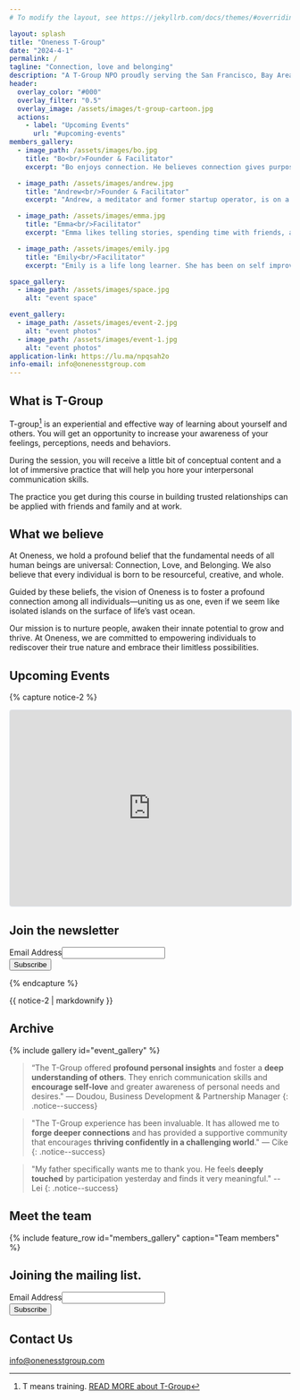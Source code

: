 ```yaml
---
# To modify the layout, see https://jekyllrb.com/docs/themes/#overriding-theme-defaults

layout: splash
title: "Oneness T-Group"
date: "2024-4-1"
permalink: /
tagline: "Connection, love and belonging"
description: "A T-Group NPO proudly serving the San Francisco, Bay Area."
header:
  overlay_color: "#000"
  overlay_filter: "0.5"
  overlay_image: /assets/images/t-group-cartoon.jpg
  actions:
    - label: "Upcoming Events"
      url: "#upcoming-events"
members_gallery:
  - image_path: /assets/images/bo.jpg
    title: "Bo<br/>Founder & Facilitator"
    excerpt: "Bo enjoys connection. He believes connection gives purpose and meaning to our lives. He also believes, and has demonstrated, that twelve individuals in a T-Group can ultimately connect as one."

  - image_path: /assets/images/andrew.jpg
    title: "Andrew<br/>Founder & Facilitator"
    excerpt: "Andrew, a meditator and former startup operator, is on a journey to connect with his feelings, intuition, and authentic self. He loves bringing people together and creating a sense of belonging. As a T-group facilitator, he guides participants in discovering their needs and boundaries, expressing themselves authentically, and fostering true connection."

  - image_path: /assets/images/emma.jpg
    title: "Emma<br/>Facilitator"
    excerpt: "Emma likes telling stories, spending time with friends, and having new adventures. She learns to care and nourish her inner child with gentleness, which allows more creativity and ability to hold space for growth both for herself and for others around her. "

  - image_path: /assets/images/emily.jpg
    title: "Emily<br/>Facilitator"
    excerpt: "Emily is a life long learner. She has been on self improvement  journey for almost 10 years . She loves to connect with people, hold each other’s hands on hands and grow together. "

space_gallery:
  - image_path: /assets/images/space.jpg
    alt: "event space"

event_gallery:
  - image_path: /assets/images/event-2.jpg
    alt: "event photos"
  - image_path: /assets/images/event-1.jpg
    alt: "event photos"
application-link: https://lu.ma/npqsah2o
info-email: info@onenesstgroup.com
---
```



## What is T-Group

T-group[^1] is an experiential and effective way of learning about yourself and others. You will get an opportunity to increase your awareness of your feelings, perceptions, needs and behaviors.

During the session, you will receive a little bit of conceptual content and a lot of immersive practice that will help you hore your interpersonal communication skills. 

The practice you get during this course in building trusted relationships can be applied with friends and family and at work.

[^1]: T means training. [READ MORE about T-Group](./assets/files/power-of-t-group.pdf)

## What we believe

At Oneness, we hold a profound belief that the fundamental needs of all human beings are universal: Connection, Love, and Belonging. We also believe that every individual is born to be resourceful, creative, and whole.

Guided by these beliefs, the vision of Oneness is to foster a profound connection among all individuals—uniting us as one, even if we seem like isolated islands on the surface of life’s vast ocean.

Our mission is to nurture people, awaken their innate potential to grow and thrive. At Oneness, we are committed to empowering individuals to rediscover their true nature and embrace their limitless possibilities.


## Upcoming Events

{% capture notice-2 %}

<iframe
  src="https://lu.ma/embed/calendar/cal-7DLNveHrGoMqMPg/events"
  width="100%"
  height="350"
  frameborder="0"
  style="border: 1px solid #bfcbda88; border-radius: 4px; display: block; max-height: 350px; overflow: hidden;"
  allowfullscreen=""
  aria-hidden="false"
  tabindex="0"
></iframe>


<div id="mc_embed_shell">
<div id="mc_embed_signup">
    <form action="https://onenesstgroup.us22.list-manage.com/subscribe/post?u=d9e33f29e17ac2d838337606f&amp;id=9ccce379ac&amp;f_id=0050c5e1f0" method="post" id="mc-embedded-subscribe-form" name="mc-embedded-subscribe-form" class="validate" target="_self" novalidate="">
        <div id="mc_embed_signup_scroll"><h2>Join the newsletter</h2>
            <div class="mc-field-group"><label for="mce-EMAIL">Email Address</label><input type="email" name="EMAIL" class="email" id="mce-EMAIL" required="" value=""></div>
<div hidden=""><input type="hidden" name="tags" value="4921"></div>
        <div id="mce-responses" class="clear foot">
            <div class="response" id="mce-error-response" style="display: none;"></div>
            <div class="response" id="mce-success-response" style="display: none;"></div>
        </div>
    <div aria-hidden="true" style="position: absolute; left: -5000px;">
        /* real people should not fill this in and expect good things - do not remove this or risk form bot signups */
        <input type="text" name="b_d9e33f29e17ac2d838337606f_9ccce379ac" tabindex="-1" value="">
    </div>
        <div class="optionalParent">
            <div class="clear foot">
                <input type="submit" name="subscribe" id="mc-embedded-subscribe" class="btn btn--danger" value="Subscribe">
            </div>
        </div>
    </div>
</form>
</div>
</div>


{% endcapture %}

<div class="notice">{{ notice-2 | markdownify }}</div>

## Archive

{% include gallery id="event_gallery" %}

>“The T-Group offered **profound personal insights** and foster a **deep understanding of others**. They enrich communication skills and **encourage self-love** and greater awareness of personal needs and desires."    — Doudou, Business Development & Partnership Manager
{: .notice--success}

> "The T-Group experience has been invaluable. It has allowed me to **forge deeper connections** and has provided a supportive community that encourages **thriving confidently in a challenging world**." 
 — Cike
{: .notice--success}

> "My father specifically wants me to thank you. He feels **deeply touched** by participation yesterday and finds it very meaningful."
-- Lei
{: .notice--success}

## Meet the team

{% include feature_row id="members_gallery" caption="Team members" %}


<div id="mc_embed_shell">
<div id="mc_embed_signup">
    <form action="https://onenesstgroup.us22.list-manage.com/subscribe/post?u=d9e33f29e17ac2d838337606f&amp;id=9ccce379ac&amp;f_id=0050c5e1f0" method="post" id="mc-embedded-subscribe-form" name="mc-embedded-subscribe-form" class="validate" target="_self" novalidate="">
        <div id="mc_embed_signup_scroll"><h2>Joining the mailing list.</h2>
            <div class="mc-field-group"><label for="mce-EMAIL">Email Address</label><input type="email" name="EMAIL" class="email" id="mce-EMAIL" required="" value=""></div>
<div hidden=""><input type="hidden" name="tags" value="4921"></div>
        <div id="mce-responses" class="clear foot">
            <div class="response" id="mce-error-response" style="display: none;"></div>
            <div class="response" id="mce-success-response" style="display: none;"></div>
        </div>
    <div aria-hidden="true" style="position: absolute; left: -5000px;">
        /* real people should not fill this in and expect good things - do not remove this or risk form bot signups */
        <input type="text" name="b_d9e33f29e17ac2d838337606f_9ccce379ac" tabindex="-1" value="">
    </div>
        <div class="optionalParent">
            <div class="clear foot">
                <input type="submit" name="subscribe" id="mc-embedded-subscribe" class="btn btn--danger" value="Subscribe">
            </div>
        </div>
    </div>
</form>
</div>
</div>

## Contact Us

[info@onenesstgroup.com](mailto:{{page.info-email}})
